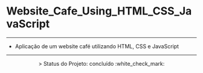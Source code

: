 # Website_Cafe_Using_HTML_CSS_JavaScript

---

- Aplicação de um website café utilizando HTML, CSS e JavaScript

--- 

<p align="center">
 > Status do Projeto: concluído :white_check_mark:
</p>




